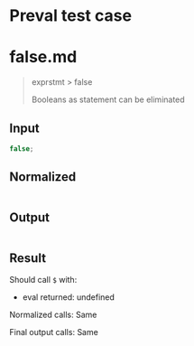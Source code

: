 # Preval test case

# false.md

> exprstmt > false
>
> Booleans as statement can be eliminated

## Input

`````js filename=intro
false;
`````

## Normalized

`````js filename=intro

`````

## Output

`````js filename=intro

`````

## Result

Should call `$` with:
 - eval returned: undefined

Normalized calls: Same

Final output calls: Same
